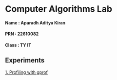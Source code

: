 # Computer Algorithms Lab

#### Name : Aparadh Aditya Kiran
#### PRN : 22610082
#### Class : TY IT 


## Experiments

[1. Profiling with gprof](https://github.com/Computer-Algorithm-Lab-24-25-TY-IT/22610082-Aparadh-Aditya-Kiran/blob/main/Exp1/README.md)
